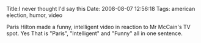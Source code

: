 Title:I never thought I'd say this
Date: 2008-08-07 12:56:18
Tags: american election, humor, video

Paris Hilton made a funny, intelligent video in reaction to Mr McCain's TV
spot. Yes That is "Paris", "Intelligent" and "Funny" all in one sentence.

  

